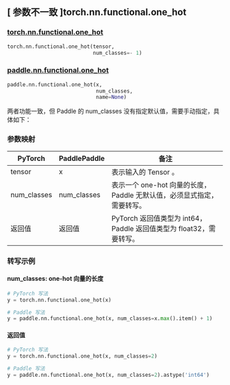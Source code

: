 ## [ 参数不一致 ]torch.nn.functional.one_hot

### [torch.nn.functional.one_hot](https://pytorch.org/docs/stable/generated/torch.nn.functional.one_hot.html?highlight=one_hot#torch.nn.functional.one_hot)

```python
torch.nn.functional.one_hot(tensor,
                            num_classes=- 1)
```

### [paddle.nn.functional.one_hot](https://www.paddlepaddle.org.cn/documentation/docs/zh/develop/api/paddle/nn/functional/one_hot_cn.html)

```python
paddle.nn.functional.one_hot(x,
                             num_classes,
                             name=None)
```

两者功能一致，但 Paddle 的 num_classes 没有指定默认值，需要手动指定，具体如下：

### 参数映射

| PyTorch       | PaddlePaddle | 备注                                                   |
| ------------- | ------------ | ------------------------------------------------------ |
| tensor          | x         | 表示输入的 Tensor 。                                     |
| num_classes | num_classes | 表示一个 one-hot 向量的长度， Paddle 无默认值，必须显式指定，需要转写。 |
| 返回值 | 返回值 | PyTorch 返回值类型为 int64，Paddle 返回值类型为 float32，需要转写。 |

### 转写示例
#### num_classes: one-hot 向量的长度
```python
# PyTorch 写法
y = torch.nn.functional.one_hot(x)

# Paddle 写法
y = paddle.nn.functional.one_hot(x, num_classes=x.max().item() + 1)
```

#### 返回值
```python
# PyTorch 写法
y = torch.nn.functional.one_hot(x, num_classes=2)

# Paddle 写法
y = paddle.nn.functional.one_hot(x, num_classes=2).astype('int64')
```
